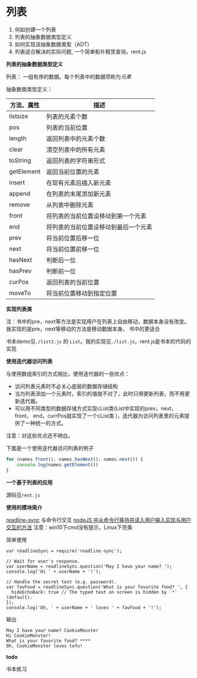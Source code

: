 # 列表

1. 何如创建一个列表
2. 列表的抽象数据类型定义
3. 如何实现该抽象数据类型（ADT）
4. 列表适合解决的实际问题, 一个简单影片租赁查询，rent.js

**列表的抽象数据类型定义**

列表： 一组有序的数据。每个列表中的数据项称为*元素*

抽象数据类型定义：

方法、属性 | 描述
--- | ---
listsize | 列表的元素个数
pos | 列表的当前位置
length | 返回列表中的元素个数
clear | 清空列表中的所有元素
toString | 返回列表的字符串形式
getElement | 返回当前位置的元素
insert | 在现有元素后插入新元素
append | 在列表的末尾添加新元素
remove | 从列表中删除元素
front | 将列表的当前位置设移动到第一个元素
end | 将列表的当前位置设移动到最后一个元素
prev | 将当前位置后移一位
next | 将当前位置前移一位
hasNext | 判断后一位
hasPrev | 判断前一位
curPos | 返回列表的当前位置
moveTo | 将当前位置移动到指定位置


**实现列表类**

注：书中的pre，next等方法是实现用户在列表上自由移动，数据本身没有改变。我实现的是pre，next等移动的方法是移动数据本身。
书中的更适合

书本demo见`./list2.js` 的 `List`。我的实现见`./list.js`。rent.js是书本的代码的实现

**使用迭代器访问列表**

与使用数组索引的方式相比，使用迭代器的一些优点：

- 访问列表元素时不必关心底层的数据存储结构
- 当为列表添加一个元素时，索引的值就不对了，此时只用更新列表，而不用更新迭代器。
- 可以用不同类型的数据存储方式实现cList类(List中实现的prev，next， front， end，currPos就实现了一个cList类 )，迭代器为访问列表里的元素提供了一种统一的方式。

<span color="red">注意：</span>对这些优点还不明白。

下面是一个使用迭代器访问列表的例子

```js
for (names.front(); names.hasNext(); names.next()) {
    console.log(names.getElement())
}

```

**一个基于列表的应用**

源码见`rent.js`


**使用的模块简介**

[readline-sync](https://www.npmjs.com/package/readline-sync) 与命令行交互
[nodeJS 中从命令行等待并读入用户输入实现与用户交互的方法](https://lzw.me/a/nodejs-stdin.html)
注意：win10下cmd没有提示，Linux下完美

简单使用
```
var readlineSync = require('readline-sync');

// Wait for user's response.
var userName = readlineSync.question('May I have your name? ');
console.log('Hi ' + userName + '!');

// Handle the secret text (e.g. password).
var favFood = readlineSync.question('What is your favorite food? ', {
  hideEchoBack: true // The typed text on screen is hidden by `*` (default).
});
console.log('Oh, ' + userName + ' loves ' + favFood + '!');
```
输出

    May I have your name? CookieMonster
    Hi CookieMonster!
    What is your favorite food? ****
    Oh, CookieMonster loves tofu!

**todo**

书本练习